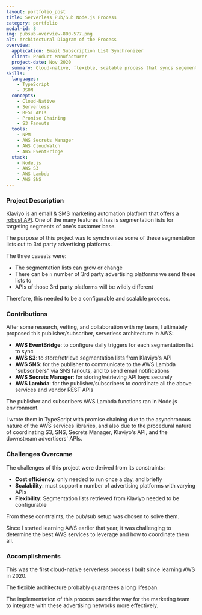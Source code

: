 ```yaml
---
layout: portfolio_post
title: Serverless Pub/Sub Node.js Process
category: portfolio
modal-id: 8
img: pubsub-overview-800-577.png
alt: Architectural Diagram of the Process
overview:
  application: Email Subscription List Synchronizer
  client: Product Manufacturer
  project-date: Nov 2020
  summary: Cloud-native, flexible, scalable process that syncs segementation lists from Klaviyo marketing platform API out to the APIs of any number of advertiser platforms. 
skills:
  languages:
    - TypeScript
    - JSON
  concepts:
    - Cloud-Native
    - Serverless
    - REST APIs
    - Promise Chaining
    - S3 Fanouts
  tools:
    - NPM
    - AWS Secrets Manager
    - AWS CloudWatch
    - AWS EventBridge
  stack:
    - Node.js
    - AWS S3
    - AWS Lambda
    - AWS SNS
---
```


### Project Description

[Klaviyo](https://www.klaviyo.com/) is an email & SMS marketing automation platform that offers [a robust API](https://developers.klaviyo.com/en/reference/get-list-info). One of the many features it has is segmentation lists for targeting segments of one's customer base.

The purpose of this project was to synchronize some of these segmentation lists out to 3rd party advertising platforms.

The three caveats were:

- The segmentation lists can grow or change
- There can be `n` number of 3rd party advertising platforms we send these lists to
- APIs of those 3rd party platforms will be wildly different

Therefore, this needed to be a configurable and scalable process.

### Contributions

After some research, vetting, and collaboration with my team, I ultimately proposed this publisher/subscriber, serverless architecture in AWS:

- **AWS EventBridge**: to configure daily triggers for each segmentation list to sync
- **AWS S3**: to store/retrieve segmentation lists from Klaviyo's API
- **AWS SNS**: for the publisher to communicate to the AWS Lambda "subscribers" via SNS fanouts, and to send email notifications
- **AWS Secrets Manager**: for storing/retrieving API keys securely
- **AWS Lambda**: for the publisher/subscribers to coordinate all the above services and vendor REST APIs

The publisher and subscribers AWS Lambda functions ran in Node.js environment.

I wrote them in TypeScript with promise chaining due to the asynchronous nature of the AWS services libraries, and also due to the procedural nature of coordinating S3, SNS, Secrets Manager, Klaviyo's API, and the downstream advertisers' APIs.

### Challenges Overcame

The challenges of this project were derived from its constraints:

- **Cost efficiency**: only needed to run once a day, and briefly
- **Scalability**: must support `n` number of advertising platforms with varying APIs
- **Flexibility**: Segmentation lists retrieved from Klaviyo needed to be configurable

From these constraints, the pub/sub setup was chosen to solve them.

Since I started learning AWS earlier that year, it was challenging to determine the best AWS services to leverage and how to coordinate them all.

### Accomplishments

This was the first cloud-native serverless process I built since learning AWS in 2020.

The flexible architecture probably guarantees a long lifespan.

The implementation of this process paved the way for the marketing team to integrate with these advertising networks more effectively.
